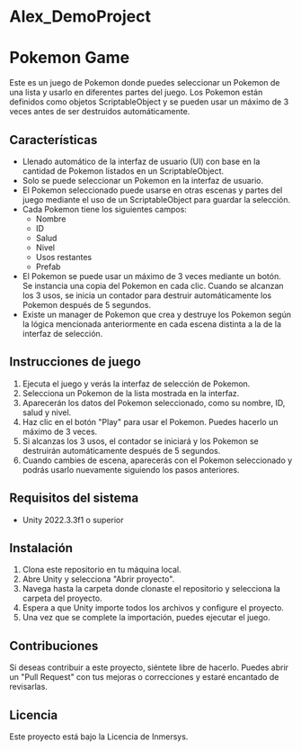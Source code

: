 # Alex_DemoProject

# Pokemon Game

Este es un juego de Pokemon donde puedes seleccionar un Pokemon de una lista y usarlo en diferentes partes del juego. Los Pokemon están definidos como objetos ScriptableObject y se pueden usar un máximo de 3 veces antes de ser destruidos automáticamente.

## Características

- Llenado automático de la interfaz de usuario (UI) con base en la cantidad de Pokemon listados en un ScriptableObject.
- Solo se puede seleccionar un Pokemon en la interfaz de usuario.
- El Pokemon seleccionado puede usarse en otras escenas y partes del juego mediante el uso de un ScriptableObject para guardar la selección.
- Cada Pokemon tiene los siguientes campos:
  - Nombre
  - ID
  - Salud
  - Nivel
  - Usos restantes
  - Prefab
- El Pokemon se puede usar un máximo de 3 veces mediante un botón. Se instancia una copia del Pokemon en cada clic. Cuando se alcanzan los 3 usos, se inicia un contador para destruir automáticamente los Pokemon después de 5 segundos.
- Existe un manager de Pokemon que crea y destruye los Pokemon según la lógica mencionada anteriormente en cada escena distinta a la de la interfaz de selección.

## Instrucciones de juego

1. Ejecuta el juego y verás la interfaz de selección de Pokemon.
2. Selecciona un Pokemon de la lista mostrada en la interfaz.
3. Aparecerán los datos del Pokemon seleccionado, como su nombre, ID, salud y nivel.
4. Haz clic en el botón "Play" para usar el Pokemon. Puedes hacerlo un máximo de 3 veces.
5. Si alcanzas los 3 usos, el contador se iniciará y los Pokemon se destruirán automáticamente después de 5 segundos.
6. Cuando cambies de escena, aparecerás con el Pokemon seleccionado y podrás usarlo nuevamente siguiendo los pasos anteriores.

## Requisitos del sistema

- Unity 2022.3.3f1 o superior

## Instalación

1. Clona este repositorio en tu máquina local.
2. Abre Unity y selecciona "Abrir proyecto".
3. Navega hasta la carpeta donde clonaste el repositorio y selecciona la carpeta del proyecto.
4. Espera a que Unity importe todos los archivos y configure el proyecto.
5. Una vez que se complete la importación, puedes ejecutar el juego.

## Contribuciones

Si deseas contribuir a este proyecto, siéntete libre de hacerlo. Puedes abrir un "Pull Request" con tus mejoras o correcciones y estaré encantado de revisarlas.

## Licencia

Este proyecto está bajo la Licencia de Inmersys.
